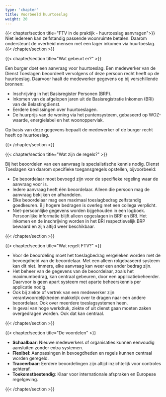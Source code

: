 ```yaml
---
type: 'chapter'
title: Voorbeeld huurtoeslag
weight: 20
---
```


{{< chapter/section title="FTV in de praktijk - huurtoeslag aanvragen">}}
Niet iedereen kan zelfstandig passende woonruimte betalen. 
Daarom ondersteunt de overheid mensen met een lager inkomen via huurtoeslag.
{{< /chapter/section >}}

{{< chapter/section title="Wat gebeurt er?" >}}

Een burger doet een aanvraag voor huurtoeslag. Een medewerker van de Dienst Toeslagen beoordeelt vervolgens of deze persoon recht heeft op de huurtoeslag. Daarvoor haalt de medewerker gegevens op bij verschillende bronnen:

- Inschrijving in het Basisregister Personen (BRP).
- Inkomen van de afgelopen jaren uit de Basisregistratie Inkomen (BRI) van de Belastingdienst.
- Eerdere beslissingen over huurtoeslagen.
- De huurprijs van de woning via het puntensysteem, gebaseerd op WOZ-waarde, energielabel en het woonoppervlak.

Op basis van deze gegevens bepaalt de medewerker of de burger recht heeft op huurtoeslag.

{{< /chapter/section >}}

{{< chapter/section title="Wat zijn de regels?" >}}

Bij het beoordelen van een aanvraag is specialistische kennis nodig. Dienst Toeslagen kan daarom specifieke toegansgregels opstellen, bijvoorbeeld:

- De beoordelaar moet bevoegd zijn voor de specifieke regeling waar de aanvraag voor is.
- Iedere aanvraag heeft één beoordelaar. Alleen die persoon mag de aanvraag bekijken en afhandelen.
- Elke beoordelaar mag een maximaal toeslagbedrag zelfstandig goedkeuren. Bij hogere bedragen is overleg met een collega verplicht.
- Niet-persoonlijke gegevens worden bijgehouden in een logboek. Persoonlijke informatie blijft alleen opgeslagen in BRP en BRI.
Het inkomen en de inschrijving worden in het BRI respectievelijk BRP bewaard en zijn altijd weer beschikbaar.

{{< /chapter/section >}}

{{< chapter/section title="Wat regelt FTV?" >}}

- Voor de beoordeling moet het toeslagbedrag vergeleken worden met de bevoegdheid van de beoordelaar. Met een alleen rolgebaseerd 
systeem kan dit niet. Immers, elke aanvraag kan weer een ander bedrag zijn.
- Het beheer van de gegevens van de beoordelaar, zoals het maximumbedrag, kan centraal gebeuren, door een applicatiebeheerder.
Daarvoor is geen apart systeem met aparte beheerskennis per applicatie nodig.
- Ook bij ziekte of vertrek van een medewerker zijn verantwoordelijkheden makkelijk over te dragen naar een andere beoordelaar.
Ook over meerdere toeslagsystemen heen.
- In geval van hoge werkdruk, ziekte of uit dienst gaan moeten zaken overgedragen worden. Ook dat kan centraal.

{{< /chapter/section >}}

{{< chapter/section title="De voordelen" >}}

- **Schaalbaar**: Nieuwe medewerkers of organisaties kunnen eenvoudig aansluiten zonder extra systemen.
- **Flexibel**: Aanpassingen in bevoegdheden en regels kunnen centraal worden geregeld.
- **Traceerbaar**: Eerdere beoordelingen zijn altijd inzichtelijk voor controles achteraf.
- **Toekomstbestendig**: Klaar voor internationale afspraken en Europese regelgeving.

{{< /chapter/section >}}